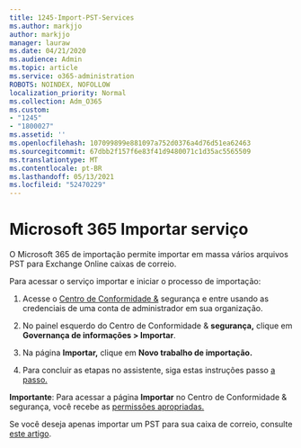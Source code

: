 ```yaml
---
title: 1245-Import-PST-Services
ms.author: markjjo
author: markjjo
manager: lauraw
ms.date: 04/21/2020
ms.audience: Admin
ms.topic: article
ms.service: o365-administration
ROBOTS: NOINDEX, NOFOLLOW
localization_priority: Normal
ms.collection: Adm_O365
ms.custom:
- "1245"
- "1800027"
ms.assetid: ''
ms.openlocfilehash: 107099899e881097a752d0376a4d76d51ea62463
ms.sourcegitcommit: 67dbb2f157f6e83f41d9480071c1d35ac5565509
ms.translationtype: MT
ms.contentlocale: pt-BR
ms.lasthandoff: 05/13/2021
ms.locfileid: "52470229"
---
```

# <a name="microsoft-365-import-service"></a>Microsoft 365 Importar serviço

O Microsoft 365 de importação permite importar em massa vários arquivos PST para Exchange Online caixas de correio.

Para acessar o serviço importar e iniciar o processo de importação:

1. Acesse o [Centro de Conformidade &](https://protection.office.com) segurança e entre usando as credenciais de uma conta de administrador em sua organização.

2. No painel esquerdo do Centro de Conformidade & **segurança,** clique em **Governança de informações > Importar**.

3. Na página **Importar,** clique em **Novo trabalho de importação.**

4. Para concluir as etapas no assistente, siga estas instruções passo [a passo.](/microsoft-365/compliance/use-network-upload-to-import-pst-files.md)

**Importante**: Para acessar a página **Importar** no Centro de Conformidade & segurança, você recebe as [permissões apropriadas.](/microsoft-365/security/office-365-security/use-dkim-to-validate-outbound-email.md)

Se você deseja apenas importar um PST para sua caixa de correio, consulte [este artigo](https://support.office.com/article/import-email-contacts-and-calendar-from-an-outlook-pst-file-431a8e9a-f99f-4d5f-ae48-ded54b3440ac).
